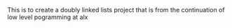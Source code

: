 This is to create a doubly linked lists project that is from the continuation of low level pogramming at alx
